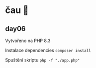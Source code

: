 # čau 🐶

## day06

Vytvořeno na PHP 8.3

Instalace dependencies `composer install`

Spuštění skriptu `php -f "./app.php"`